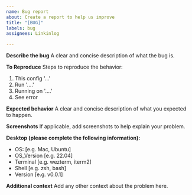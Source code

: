 ```yaml
---
name: Bug report
about: Create a report to help us improve
title: "[BUG]"
labels: bug
assignees: Linkinlog

---
```


**Describe the bug**
A clear and concise description of what the bug is.

**To Reproduce**
Steps to reproduce the behavior:
1. This config '...'
2. Run '....'
3. Running on '....'
4. See error

**Expected behavior**
A clear and concise description of what you expected to happen.

**Screenshots**
If applicable, add screenshots to help explain your problem.

**Desktop (please complete the following information):**
 - OS: [e.g. Mac, Ubuntu]
 - OS_Version [e.g. 22.04]
 - Terminal [e.g. wezterm, iterm2]
 - Shell [e.g. zsh, bash]
 - Version [e.g. v0.0.1]

**Additional context**
Add any other context about the problem here.
